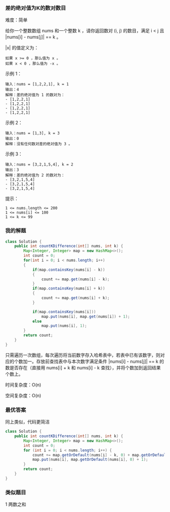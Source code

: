 ### 差的绝对值为K的数对数目

难度：简单



给你一个整数数组 nums 和一个整数 k ，请你返回数对 (i, j) 的数目，满足 i < j 且 |nums[i] - nums[j]| == k 。

|x| 的值定义为：

    如果 x >= 0 ，那么值为 x 。
    如果 x < 0 ，那么值为 -x 。

 

示例 1：

```
输入：nums = [1,2,2,1], k = 1
输出：4
解释：差的绝对值为 1 的数对为：
- [1,2,2,1]
- [1,2,2,1]
- [1,2,2,1]
- [1,2,2,1]
```

示例 2：

```
输入：nums = [1,3], k = 3
输出：0
解释：没有任何数对差的绝对值为 3 。
```

示例 3：

```
输入：nums = [3,2,1,5,4], k = 2
输出：3
解释：差的绝对值为 2 的数对为：
- [3,2,1,5,4]
- [3,2,1,5,4]
- [3,2,1,5,4]
```

 

提示：

    1 <= nums.length <= 200
    1 <= nums[i] <= 100
    1 <= k <= 99





### 我的解题

```java
class Solution {
    public int countKDifference(int[] nums, int k) {
        Map<Integer, Integer> map = new HashMap<>();
        int count = 0;
        for(int i = 0; i < nums.length; i++)
        {
            if(map.containsKey(nums[i] - k))
            {
                count += map.get(nums[i] - k);
            }
            if(map.containsKey(nums[i] + k))
            {
                count += map.get(nums[i] + k);
            }

            if(map.containsKey(nums[i]))
                map.put(nums[i], map.get(nums[i]) + 1);
            else
                map.put(nums[i], 1);
        }
        return count;
    }
}
```

只需遍历一次数组，每次遍历将当前数字存入哈希表中，若表中已有该数字，则对应的个数加一。存放前查找表中与本次数字满足条件 |nums[i] - nums[j]| == k 的数是否存在（直接用 nums[i] + k 和 nums[i] - k 查找），并将个数加到返回结果个数上。



时间复杂度：O(n)

空间复杂度：O(n)





### 最优答案

同上类似，代码更简洁

```java
class Solution {
	public int countKDifference(int[] nums, int k) {
        Map<Integer, Integer> map = new HashMap<>();
        int count = 0;
        for (int i = 0; i < nums.length; i++) {
            count += map.getOrDefault(nums[i] - k, 0) + map.getOrDefault(nums[i] + k, 0);
            map.put(nums[i], map.getOrDefault(nums[i], 0) + 1);
        }
        return count;
    }
}
```



### 类似题目

1 两数之和